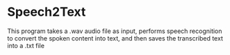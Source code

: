 # Speech2Text

This program takes a .wav audio file as input, performs speech recognition to convert the spoken content into text, and then saves the transcribed text into a .txt file
